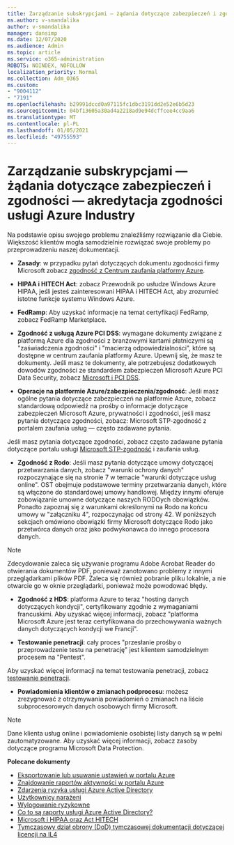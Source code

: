 ```yaml
---
title: Zarządzanie subskrypcjami — żądania dotyczące zabezpieczeń i zgodności — akredytacja zgodności usługi Azure Industry
ms.author: v-smandalika
author: v-smandalika
manager: dansimp
ms.date: 12/07/2020
ms.audience: Admin
ms.topic: article
ms.service: o365-administration
ROBOTS: NOINDEX, NOFOLLOW
localization_priority: Normal
ms.collection: Adm_O365
ms.custom:
- "9004112"
- "7191"
ms.openlocfilehash: b29991dccd0a97115fc1dbc3191dd2e52e6b5d23
ms.sourcegitcommit: 04bf13605a30ad4a2218ad9e94dcffcee4cc9aa6
ms.translationtype: MT
ms.contentlocale: pl-PL
ms.lasthandoff: 01/05/2021
ms.locfileid: "49755593"
---
```

# <a name="subscription-management---security-and-compliance-requests---azure-industry-compliance-accreditation"></a>Zarządzanie subskrypcjami — żądania dotyczące zabezpieczeń i zgodności — akredytacja zgodności usługi Azure Industry

Na podstawie opisu swojego problemu znaleźliśmy rozwiązanie dla Ciebie. Większość klientów mogła samodzielnie rozwiązać swoje problemy po przeprowadzeniu naszej dokumentacji.

- **Zasady**: w przypadku pytań dotyczących dokumentu zgodności firmy Microsoft zobacz [zgodność z Centrum zaufania platformy Azure](https://docs.microsoft.com/compliance/regulatory/offering-SOC).

- **HIPAA i HITECH Act**: zobacz Przewodnik po usłudze Windows Azure HIPAA, jeśli jesteś zainteresowani HIPAA i HITECH Act, aby zrozumieć istotne funkcje systemu Windows Azure.

- **FedRamp**: Aby uzyskać informacje na temat certyfikacji FedRamp, zobacz FedRamp Marketplace.

- **Zgodność z usługą Azure PCI DSS**: wymagane dokumenty związane z platformą Azure dla zgodności z branżowymi kartami płatniczymi są "zaświadczenia zgodności" i "macierzą odpowiedzialności", które są dostępne w centrum zaufania platformy Azure. Upewnij się, że masz te dokumenty. Jeśli masz te dokumenty, ale potrzebujesz dodatkowych dowodów zgodności ze standardem zabezpieczeń Microsoft Azure PCI Data Security, zobacz [Microsoft i PCI DSS](https://docs.microsoft.com/compliance/regulatory/offering-PCI-DSS).

- **Operacje na platformie Azure/zabezpieczenia/zgodność**: Jeśli masz ogólne pytania dotyczące zabezpieczeń na platformie Azure, zobacz standardową odpowiedź na prośby o informacje dotyczące zabezpieczeń Microsoft Azure, prywatności i zgodności, jeśli masz pytania dotyczące zgodności, zobacz: Microsoft STP-zgodność z portalem zaufania usług — często zadawane pytania.

Jeśli masz pytania dotyczące zgodności, zobacz często zadawane pytania dotyczące portalu usługi [Microsoft STP-zgodność](https://www.microsoft.com/trust-center/compliance/compliance-overview) i zaufania usług.

- **Zgodność z Rodo**: Jeśli masz pytania dotyczące umowy dotyczącej przetwarzania danych, zobacz "warunki ochrony danych" rozpoczynające się na stronie 7 w temacie "warunki dotyczące usług online". OST obejmuje podstawowe terminy przetwarzania danych, które są włączone do standardowej umowy handlowej. Między innymi oferuje zobowiązanie umowne dotyczące naszych RODOych obowiązków. Ponadto zapoznaj się z warunkami określonymi na Rodo na końcu umowy w "załączniku 4", rozpoczynając od strony 42. W poniższych sekcjach omówiono obowiązki firmy Microsoft dotyczące Rodo jako przetwórca danych oraz jako podwykonawca do innego procesora danych.

> [!NOTE]
> Zdecydowanie zaleca się używanie programu Adobe Acrobat Reader do otwierania dokumentów PDF, ponieważ zanotowano problemy z innymi przeglądarkami plików PDF. Zaleca się również pobranie pliku lokalnie, a nie otwarcie go w oknie przeglądarki, ponieważ może powodować błędy.

- **Zgodność z HDS**: platforma Azure to teraz "hosting danych dotyczących kondycji", certyfikowany zgodnie z wymaganiami francuskimi. Aby uzyskać więcej informacji, zobacz "platforma Microsoft Azure jest teraz certyfikowana do przechowywania ważnych danych dotyczących kondycji we Francji".

- **Testowanie penetracji**: cały proces "przesłanie prośby o przeprowadzenie testu na penetrację" jest klientem samodzielnym procesem na "Pentest".

Aby uzyskać więcej informacji na temat testowania penetracji, zobacz [testowanie penetracji](https://docs.microsoft.com/azure/security/fundamentals/pen-testing).

- **Powiadomienia klientów o zmianach podprocesu**: możesz zrezygnować z otrzymywania powiadomień o zmianach na liście subprocesorowych danych osobowych firmy Microsoft.

> [!NOTE]
> Dane klienta usług online i powiadomienie osobistej listy danych są w pełni zautomatyzowane. Aby uzyskać więcej informacji, zobacz zasoby dotyczące programu Microsoft Data Protection.

**Polecane dokumenty**

- [Eksportowanie lub usuwanie ustawień w portalu Azure](https://docs.microsoft.com/azure/azure-portal/set-preferences)
- [Znajdowanie raportów aktywności w portalu Azure](https://docs.microsoft.com/azure/active-directory/reports-monitoring/howto-find-activity-reports)
- [Zdarzenia ryzyka usługi Azure Active Directory](https://docs.microsoft.com/azure/active-directory/identity-protection/overview-identity-protection)
- [Użytkownicy narażeni](https://docs.microsoft.com/azure/active-directory/identity-protection/overview-identity-protection)
- [Wylogowanie ryzykowne](https://docs.microsoft.com/azure/active-directory/identity-protection/overview-identity-protection)
- [Co to są raporty usługi Azure Active Directory?](https://docs.microsoft.com/azure/active-directory/reports-monitoring/overview-reports)
- [Microsoft i HIPAA oraz Act HITECH](https://docs.microsoft.com/compliance/regulatory/offering-hipaa-hitech)
- [Tymczasowy dział obrony (DoD) tymczasowej dokumentacji dotyczącej licencji na IL4](https://docs.microsoft.com/compliance/regulatory/offering-DoD-DISA-L2-L4-L5)














